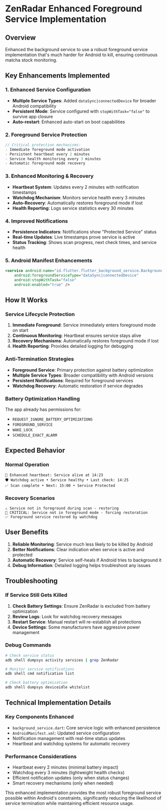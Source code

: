 # ZenRadar Enhanced Foreground Service Implementation

## Overview
Enhanced the background service to use a robust foreground service implementation that's much harder for Android to kill, ensuring continuous matcha stock monitoring.

## Key Enhancements Implemented

### 1. **Enhanced Service Configuration**
- **Multiple Service Types**: Added `dataSync|connectedDevice` for broader Android compatibility
- **Persistent Mode**: Service configured with `stopWithTask="false"` to survive app closure
- **Auto-restart**: Enhanced auto-start on boot capabilities

### 2. **Foreground Service Protection**
```dart
// Critical protection mechanisms:
- Immediate foreground mode activation
- Persistent heartbeat every 2 minutes
- Service health monitoring every 3 minutes
- Automatic foreground mode recovery
```

### 3. **Enhanced Monitoring & Recovery**
- **Heartbeat System**: Updates every 2 minutes with notification timestamps
- **Watchdog Mechanism**: Monitors service health every 3 minutes
- **Auto-Recovery**: Automatically restores foreground mode if lost
- **Health Reporting**: Logs service statistics every 30 minutes

### 4. **Improved Notifications**
- **Persistence Indicators**: Notifications show "Protected Service" status
- **Real-time Updates**: Live timestamps prove service is active
- **Status Tracking**: Shows scan progress, next check times, and service health

### 5. **Android Manifest Enhancements**
```xml
<service android:name="id.flutter.flutter_background_service.BackgroundService"
    android:foregroundServiceType="dataSync|connectedDevice"
    android:stopWithTask="false"
    android:enabled="true" />
```

## How It Works

### Service Lifecycle Protection
1. **Immediate Foreground**: Service immediately enters foreground mode on start
2. **Continuous Monitoring**: Heartbeat ensures service stays alive
3. **Recovery Mechanisms**: Automatically restores foreground mode if lost
4. **Health Reporting**: Provides detailed logging for debugging

### Anti-Termination Strategies
- **Foreground Service**: Primary protection against battery optimization
- **Multiple Service Types**: Broader compatibility with Android versions
- **Persistent Notifications**: Required for foreground services
- **Watchdog Recovery**: Automatic restoration if service degrades

### Battery Optimization Handling
The app already has permissions for:
- `REQUEST_IGNORE_BATTERY_OPTIMIZATIONS`
- `FOREGROUND_SERVICE`
- `WAKE_LOCK`
- `SCHEDULE_EXACT_ALARM`

## Expected Behavior

### Normal Operation
```
💓 Enhanced heartbeat: Service alive at 14:23
🛡️ Watchdog active • Service healthy • Last check: 14:25
✅ Scan complete • Next: 15:00 • Service Protected
```

### Recovery Scenarios
```
⚠️ Service not in foreground during scan - restoring
🚨 CRITICAL: Service not in foreground mode - forcing restoration
✅ Foreground service restored by watchdog
```

## User Benefits
1. **Reliable Monitoring**: Service much less likely to be killed by Android
2. **Better Notifications**: Clear indication when service is active and protected
3. **Automatic Recovery**: Service self-heals if Android tries to background it
4. **Debug Information**: Detailed logging helps troubleshoot any issues

## Troubleshooting

### If Service Still Gets Killed
1. **Check Battery Settings**: Ensure ZenRadar is excluded from battery optimization
2. **Review Logs**: Look for watchdog recovery messages
3. **Restart Service**: Manual restart will re-establish all protections
4. **Device Settings**: Some manufacturers have aggressive power management

### Debug Commands
```bash
# Check service status
adb shell dumpsys activity services | grep ZenRadar

# Monitor service notifications
adb shell cmd notification list

# Check battery optimization
adb shell dumpsys deviceidle whitelist
```

## Technical Implementation Details

### Key Components Enhanced
- `background_service.dart`: Core service logic with enhanced persistence
- `AndroidManifest.xml`: Updated service configuration
- Notification management with real-time status updates
- Heartbeat and watchdog systems for automatic recovery

### Performance Considerations
- Heartbeat every 2 minutes (minimal battery impact)
- Watchdog every 3 minutes (lightweight health checks)
- Efficient notification updates (only when status changes)
- Smart recovery mechanisms (only when needed)

This enhanced implementation provides the most robust foreground service possible within Android's constraints, significantly reducing the likelihood of service termination while maintaining efficient resource usage.
